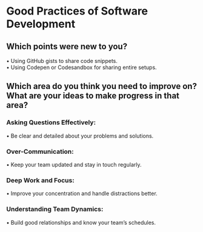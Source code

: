 # Good Practices of Software Development

## Which points were new to you?

• Using GitHub gists to share code snippets.  
• Using Codepen or Codesandbox for sharing entire setups.

## Which area do you think you need to improve on? What are your ideas to make progress in that area?

### Asking Questions Effectively:
• Be clear and detailed about your problems and solutions.

### Over-Communication:
• Keep your team updated and stay in touch regularly.

### Deep Work and Focus:
• Improve your concentration and handle distractions better.

### Understanding Team Dynamics:
• Build good relationships and know your team’s schedules.
